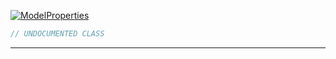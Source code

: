 <a href='https://github.com/ajthinking/archetype/blob/master/src/Endpoints/Laravel/ModelProperties.php'>![ModelProperties](https://img.shields.io/badge/-ModelProperties-blue)
```php
// UNDOCUMENTED CLASS
```
<hr>